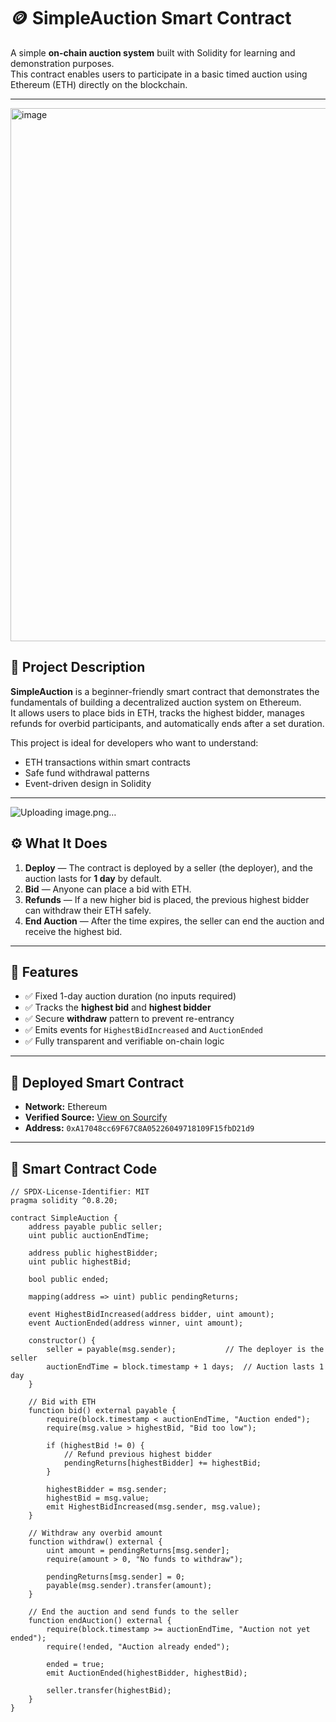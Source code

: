 # 🪙 SimpleAuction Smart Contract

A simple **on-chain auction system** built with Solidity for learning and demonstration purposes.  
This contract enables users to participate in a basic timed auction using Ethereum (ETH) directly on the blockchain.

---


<img width="1827" height="853" alt="image" src="https://github.com/user-attachments/assets/3e269718-8505-46be-8c40-81527c8f1e65" />


## 📖 Project Description

**SimpleAuction** is a beginner-friendly smart contract that demonstrates the fundamentals of building a decentralized auction system on Ethereum.  
It allows users to place bids in ETH, tracks the highest bidder, manages refunds for overbid participants, and automatically ends after a set duration.

This project is ideal for developers who want to understand:
- ETH transactions within smart contracts  
- Safe fund withdrawal patterns  
- Event-driven design in Solidity  

---
![Uploading image.png…]()

## ⚙️ What It Does

1. **Deploy** — The contract is deployed by a seller (the deployer), and the auction lasts for **1 day** by default.  
2. **Bid** — Anyone can place a bid with ETH.  
3. **Refunds** — If a new higher bid is placed, the previous highest bidder can withdraw their ETH safely.  
4. **End Auction** — After the time expires, the seller can end the auction and receive the highest bid.

---

## 🌟 Features

- ✅ Fixed 1-day auction duration (no inputs required)  
- ✅ Tracks the **highest bid** and **highest bidder**  
- ✅ Secure **withdraw** pattern to prevent re-entrancy  
- ✅ Emits events for `HighestBidIncreased` and `AuctionEnded`  
- ✅ Fully transparent and verifiable on-chain logic  

---

## 🔗 Deployed Smart Contract

- **Network:** Ethereum  
- **Verified Source:** [View on Sourcify](https://repo.sourcify.dev/11142220/0xA17048cc69F67C8A05226049718109F15fbD21d9)  
- **Address:** `0xA17048cc69F67C8A05226049718109F15fbD21d9`

---

## 🧠 Smart Contract Code

```solidity
// SPDX-License-Identifier: MIT
pragma solidity ^0.8.20;

contract SimpleAuction {
    address payable public seller;
    uint public auctionEndTime;

    address public highestBidder;
    uint public highestBid;

    bool public ended;

    mapping(address => uint) public pendingReturns;

    event HighestBidIncreased(address bidder, uint amount);
    event AuctionEnded(address winner, uint amount);

    constructor() {
        seller = payable(msg.sender);           // The deployer is the seller
        auctionEndTime = block.timestamp + 1 days;  // Auction lasts 1 day
    }

    // Bid with ETH
    function bid() external payable {
        require(block.timestamp < auctionEndTime, "Auction ended");
        require(msg.value > highestBid, "Bid too low");

        if (highestBid != 0) {
            // Refund previous highest bidder
            pendingReturns[highestBidder] += highestBid;
        }

        highestBidder = msg.sender;
        highestBid = msg.value;
        emit HighestBidIncreased(msg.sender, msg.value);
    }

    // Withdraw any overbid amount
    function withdraw() external {
        uint amount = pendingReturns[msg.sender];
        require(amount > 0, "No funds to withdraw");

        pendingReturns[msg.sender] = 0;
        payable(msg.sender).transfer(amount);
    }

    // End the auction and send funds to the seller
    function endAuction() external {
        require(block.timestamp >= auctionEndTime, "Auction not yet ended");
        require(!ended, "Auction already ended");

        ended = true;
        emit AuctionEnded(highestBidder, highestBid);

        seller.transfer(highestBid);
    }
}
